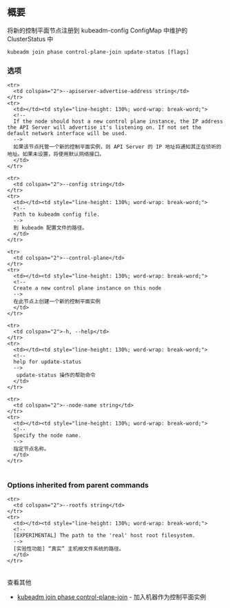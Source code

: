 
<!-- 
### Synopsis 
-->
## 概要

<!-- 
Register the new control-plane node into the ClusterStatus maintained in the kubeadm-config ConfigMap 
-->
将新的控制平面节点注册到 kubeadm-config ConfigMap 中维护的 ClusterStatus 中

```
kubeadm join phase control-plane-join update-status [flags]
```

<!-- 
### Options 
-->
### 选项

<table style="width: 100%; table-layout: fixed;">
  <colgroup>
    <col span="1" style="width: 10px;" />
    <col span="1" />
  </colgroup>
  <tbody>

    <tr>
      <td colspan="2">--apiserver-advertise-address string</td>
    </tr>
    <tr>
      <td></td><td style="line-height: 130%; word-wrap: break-word;">
      <!--
      If the node should host a new control plane instance, the IP address the API Server will advertise it's listening on. If not set the default network interface will be used.
      -->
      如果该节点托管一个新的控制平面实例，则 API Server 的 IP 地址将通知其正在侦听的地址。如果未设置，将使用默认网络接口。
      </td>
    </tr>

    <tr>
      <td colspan="2">--config string</td>
    </tr>
    <tr>
      <td></td><td style="line-height: 130%; word-wrap: break-word;">
      <!--
      Path to kubeadm config file.
      -->
      到 kubeadm 配置文件的路径。
      </td>
    </tr>

    <tr>
      <td colspan="2">--control-plane</td>
    </tr>
    <tr>
      <td></td><td style="line-height: 130%; word-wrap: break-word;">
      <!--
      Create a new control plane instance on this node
      -->
      在此节点上创建一个新的控制平面实例
      </td>
    </tr>

    <tr>
      <td colspan="2">-h, --help</td>
    </tr>
    <tr>
      <td></td><td style="line-height: 130%; word-wrap: break-word;">
      <!--
      help for update-status
      -->
       update-status 操作的帮助命令
      </td>
    </tr>

    <tr>
      <td colspan="2">--node-name string</td>
    </tr>
    <tr>
      <td></td><td style="line-height: 130%; word-wrap: break-word;">
      <!--
      Specify the node name.
      -->
      指定节点名称。
      </td>
    </tr>

  </tbody>
</table>



### Options inherited from parent commands

<table style="width: 100%; table-layout: fixed;">
  <colgroup>
    <col span="1" style="width: 10px;" />
    <col span="1" />
  </colgroup>
  <tbody>

    <tr>
      <td colspan="2">--rootfs string</td>
    </tr>
    <tr>
      <td></td><td style="line-height: 130%; word-wrap: break-word;">
      <!--
      [EXPERIMENTAL] The path to the 'real' host root filesystem.
      -->
      [实验性功能] “真实” 主机根文件系统的路径。
      </td>
    </tr>

  </tbody>
</table>



<!-- 
SEE ALSO 
-->
查看其他

<!-- 
* [kubeadm join phase control-plane-join](kubeadm_join_phase_control-plane-join.md)	 - Join a machine as a control plane instance 
-->
* [kubeadm join phase control-plane-join](kubeadm_join_phase_control-plane-join.md)	 - 加入机器作为控制平面实例 


